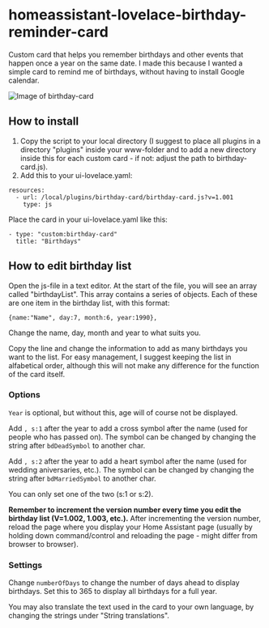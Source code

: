 # homeassistant-lovelace-birthday-reminder-card
Custom card that helps you remember birthdays and other events that happen once a year on the same date. I made this because I wanted a simple card to remind me of birthdays, without having to install Google calendar.

![Image of birthday-card](https://github.com/erlsta/homeassistant-lovelace-birthday-reminder-card/blob/master/birthday-card.png)

## How to install
1. Copy the script to your local directory (I suggest to place all plugins in a directory "plugins" inside your www-folder and to add a new directory inside this for each custom card - if not: adjust the path to birthday-card.js).
2. Add this to your ui-lovelace.yaml:

```
resources:
  - url: /local/plugins/birthday-card/birthday-card.js?v=1.001
    type: js
```

Place the card in your ui-lovelace.yaml like this:

```
- type: "custom:birthday-card"
  title: "Birthdays"
```

## How to edit birthday list

Open the js-file in a text editor. At the start of the file, you will see an array called "birthdayList". This array contains a series of objects. Each of these are one item in the birthday list, with this format:

```
{name:"Name", day:7, month:6, year:1990},
```

Change the name, day, month and year to what suits you.

Copy the line and change the information to add as many birthdays you want to the list. For easy management, I suggest keeping the list in alfabetical order, although this will not make any difference for the function of the card itself.

### Options
`Year` is optional, but without this, age will of course not be displayed.

Add `, s:1` after the year to add a cross symbol after the name (used for people who has passed on). The symbol can be changed by changing the string after `bdDeadSymbol` to another char.

Add `, s:2` after the year to add a heart symbol after the name (used for wedding aniversaries, etc.). The symbol can be changed by changing the string after `bdMarriedSymbol` to another char.

You can only set one of the two (s:1 or s:2).

**Remember to increment the version number every time you edit the birthday list (V=1.002, 1.003, etc.).**
After incrementing the version number, reload the page where you display your Home Assistant page (usually by holding down command/control and reloading the page - might differ from browser to browser).

### Settings
Change `numberOfDays` to change the number of days ahead to display birthdays. Set this to 365 to display all birthdays for a full year.

You may also translate the text used in the card to your own language, by changing the strings under "String translations".
